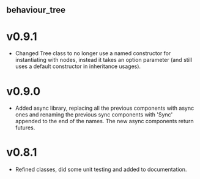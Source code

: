 behaviour_tree
--------------

v0.9.1
======
- Changed Tree class to no longer use a named constructor for 
instantiating with nodes, instead it takes an option parameter (and 
still uses a default constructor in inheritance usages).

v0.9.0
======
- Added async library, replacing all the previous components with
async ones and renaming the previous sync components with 'Sync'
appended to the end of the names. The new async components return 
futures.

v0.8.1
======
- Refined classes, did some unit testing and added to documentation.